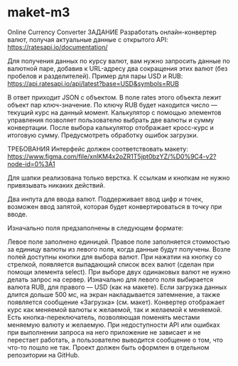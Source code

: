 # maket-m3
Online Currency Converter
ЗАДАНИЕ
Разработать онлайн-конвертер валют, получая актуальные данные с открытого API:
https://ratesapi.io/documentation/

Для получения данных по курсу валют, вам нужно запросить данные по валютной паре, добавив к URL-адресу два сокращения этих валют 
(без пробелов и разделителей).
Пример для пары USD и RUB:
https://api.ratesapi.io/api/latest?base=USD&symbols=RUB

В ответ приходит JSON с объектом. В поле rates этого объекта лежит объект пар ключ-значение. По ключу RUB будет находится число — текущий курс на данный момент.
Калькулятор с помощью элементов управления позволяет пользователю выбрать две валюты и сумму конвертации. После выбора калькулятор отображает кросс-курс и итоговую сумму. 
Предусмотреть обработку ошибок загрузки.

ТРЕБОВАНИЯ
Интерфейс должен соответствовать макету:
https://www.figma.com/file/xnlKM4x2oZR1T5jpt0bzYZ/%D0%9C4-v2?node-id=0%3A1

Для шапки реализована только верстка. К ссылкам и кнопкам не нужно привязывать никаких действий.

Два инпута для ввода валют. Поддерживает ввод цифр и точек, возможен ввод запятой, которая будет конвертироваться в точку при вводе. 

Изначально поля предзаполнены в следующем формате:

Левое поле заполнено единицей.
Правое поле заполняется стоимостью за единицу валюты из левого поля, когда данные будут получены.
Возле полей доступны кнопки для выбора валют. При нажатии на кнопку со стрелкой, появляется выпадающий список всех валют 
(сделан при помощи элемента select).
При выборе двух одинаковых валют не нужно делать запрос на сервер. Изначально для левого поля выбирается валюта RUB, для правого — USD (как на макете).
Если загрузка данных длится дольше 500 мс, на экран накладывается затемнение, а также появляется сообщение «Загрузка» (см. макет).
Конвертер отображает курс как меняемой валюты к желаемой, так и желаемой к меняемой.
Есть кнопка-переключатель, позволяющая поменять местами меняемую валюту и желаемую.
При недоступности API или ошибках при выполнении запроса на него приложение не зависает и не перестает работать, а пользователю выводится сообщение о том, что что-то пошло не так.
Проект должен быть оформлен в отдельном репозитории на GitHub.
